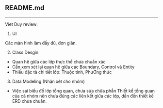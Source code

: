 ## README.md
---

Viet Duy review:
1. UI

  Các màn hình làm đầy đủ, đơn giản.

2. Class Desgin
  - Quan hệ giữa các lớp thực thể chưa chuẩn xác
  - Cần xem xét lại quan hệ giữa các Boundary, Control và Entity
  - Thiếu đặc tả chi tiết lớp: Thuộc tính, PhưƠng thức
  
3. Data Modeling
  (Nhận xét cho nhóm)
  - Việc sai biểu đồ lớp tổng quan, chưa sửa chữa phần Thiết kế tổng quan của cả nhóm nên chưa đúng các liên kết giữa các lớp, dẫn đến thiết kế ERD chưa chuẩn.